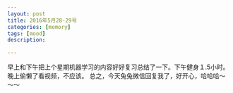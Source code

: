 ```yaml
---
layout: post
title: 2016年5月28-29号
categories: [memory]
tags: [mood]
description:

---
```


早上和下午把上个星期机器学习的内容好好复习总结了一下。下午健身１.5小时。晚上偷懒了看视频，不应该。
总之，今天兔兔微信回复我了，好开心，哈哈哈～～～
